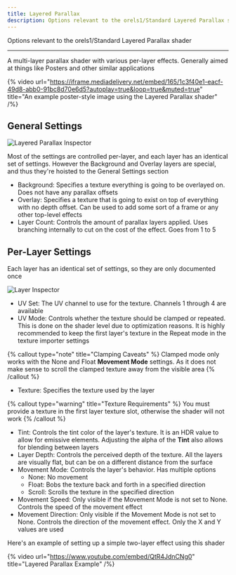 ```yaml
---
title: Layered Parallax
description: Options relevant to the orels1/Standard Layered Parallax shader
---
```


Options relevant to the orels1/Standard Layered Parallax shader

---

A multi-layer parallax shader with various per-layer effects. Generally aimed at things like Posters and other similar applications

{% video url="https://iframe.mediadelivery.net/embed/165/1c3f40e1-eacf-49d8-abb0-91bc8d70e6d5?autoplay=true&loop=true&muted=true" title="An example poster-style image using the Layered Parallax shader" /%}

## General Settings

![Layered Parallax Inspector](/img/docs/orl-standard/layered-parallax/layered-parallax-inspector.png "Layered Parallax Inspector")

Most of the settings are controlled per-layer, and each layer has an identical set of settings. However the Background and Overlay layers are special, and thus they're hoisted to the General Settings section

- Background: Specifies a texture everything is going to be overlayed on. Does not have any parallax offsets
- Overlay: Specifies a texture that is going to exist on top of everything with no depth offset. Can be used to add some sort of a frame or any other top-level effects
- Layer Count: Controls the amount of parallax layers applied. Uses branching internally to cut on the cost of the effect. Goes from 1 to 5

## Per-Layer Settings

Each layer has an identical set of settings, so they are only documented once

![Layer Inspector](/img/docs/orl-standard/layered-parallax/layered-parallax-layer.png "Layer Inspector")

- UV Set: The UV channel to use for the texture. Channels 1 through 4 are available
- UV Mode: Controls whether the texture should be clamped or repeated. This is done on the shader level due to optimization reasons. It is highly recommended to keep the first layer's texture in the Repeat mode in the texture importer settings

{% callout type="note" title="Clamping Caveats" %}
Clamped mode only works with the None and Float **Movement Mode** settings. As it does not make sense to scroll the clamped texture away from the visible area
{% /callout %}

- Texture: Specifies the texture used by the layer

{% callout type="warning" title="Texture Requirements" %}
You must provide a texture in the first layer texture slot, otherwise the shader will not work
{% /callout %}

- Tint: Controls the tint color of the layer's texture. It is an HDR value to allow for emissive elements. Adjusting the alpha of the **Tint** also allows for blending between layers
- Layer Depth: Controls the perceived depth of the texture. All the layers are visually flat, but can be on a different distance from the surface
- Movement Mode: Controls the layer's behavior. Has multiple options
  - None: No movement
  - Float: Bobs the texture back and forth in a specified direction
  - Scroll: Scrolls the texture in the specified direction
- Movement Speed: Only visible if the Movement Mode is not set to None. Controls the speed of the movement effect
- Movement Direction: Only visible if the Movement Mode is not set to None. Controls the direction of the movement effect. Only the X and Y values are used

Here's an example of setting up a simple two-layer effect using this shader

{% video url="https://www.youtube.com/embed/QtR4JdnCNg0" title="Layered Parallax Example" /%}
